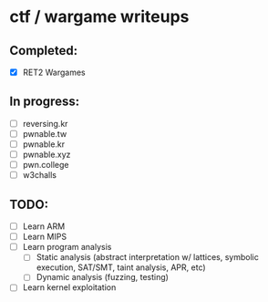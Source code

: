 # ctf / wargame writeups

## Completed:
- [x] RET2 Wargames

## In progress:
- [ ] reversing.kr
- [ ] pwnable.tw
- [ ] pwnable.kr
- [ ] pwnable.xyz
- [ ] pwn.college
- [ ] w3challs

## TODO:
- [ ] Learn ARM
- [ ] Learn MIPS
- [ ] Learn program analysis
    - [ ] Static analysis (abstract interpretation w/ lattices, symbolic execution, SAT/SMT, taint analysis, APR, etc)
    - [ ] Dynamic analysis (fuzzing, testing)
- [ ] Learn kernel exploitation
